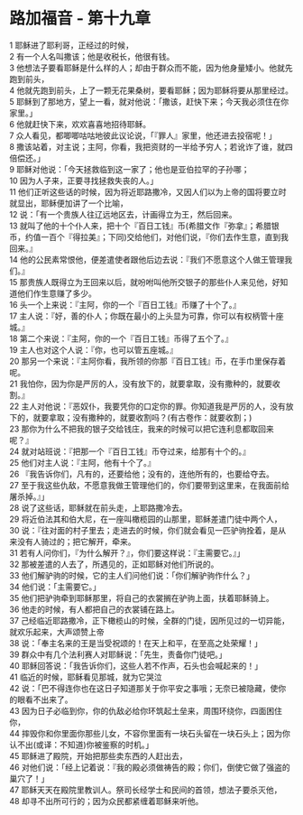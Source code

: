 # 路加福音 - 第十九章
  
 1 耶稣进了耶利哥，正经过的时候，  
 2 有一个人名叫撒该；他是收税长，他很有钱。  
 3 他想法子要看耶稣是什么样的人；却由于群众而不能，因为他身量矮小。他就先跑到前头，  
 4 他就先跑到前头，上了一颗无花果桑树，要看耶稣；因为耶稣将要从那里经过。  
 5 耶稣到了那地方，望上一看，就对他说：「撒该，赶快下来；今天我必须住在你家里。」  
 6 他就赶快下来，欢欢喜喜地招待耶稣。  
 7 众人看见，都唧唧咕咕地彼此议论说，「『罪人』家里，他还进去投宿呢！」  
 8 撒该站着，对主说；主阿，你看，我把资财的一半给予穷人；若讹诈了谁，就四倍偿还。」  
 9 耶稣对他说：「今天拯救临到这一家了；他也是亚伯拉罕的子孙哪；  
 10 因为人子来，正要寻找拯救失丧的人。」  
 11 他们正听这些话的时候，因为将近耶路撒冷，又因人们以为上帝的国将要立时就显出，耶稣便加讲了一个比喻，  
 12 说：「有一个贵族人往辽远地区去，计画得立为王，然后回来。  
 13 就叫了他的十个仆人来，把十个『百日工钱』币(希腊文作『弥拿』；希腊银币，约值一百个『得拉美』；下同)交给他们，对他们说，『你们去作生意，直到我回来。』  
 14 他的公民素常恨他，便差遣使者跟他后边去说：『我们不愿意这个人做王管理我们。』  
 15 那贵族人既得立为王回来以后，就吩咐叫他所交银子的那些仆人来见他，好知道他们作生意赚了多少。  
 16 头一个上来说：『主阿，你的一个『百日工钱』币赚了十个了。』  
 17 主人说：『好，善的仆人；你既在最小的上头显为可靠，你可以有权柄管十座城。』  
 18 第二个来说：『主阿，你的一个『百日工钱』币得了五个了。』  
 19 主人也对这个人说：『你，也可以管五座城。』  
 20 那另一个来说：『主阿你看，我所领的你那『百日工钱』币，在手巾里保存着呢。  
 21 我怕你，因为你是严厉的人，没有放下的，就要拿取，没有撒种的，就要收割。』  
 22 主人对他说：『恶奴仆，我要凭你的口定你的罪。你知道我是严厉的人，没有放下的，就要拿取；没有撒种的，就要收割吗？(有古卷作：就要收割；)  
 23 那你为什么不把我的银子交给钱庄，我来的时候可以把它连利息都取回来呢？』  
 24 就对站班说：『把那一个『百日工钱』币夺过来，给那有十个的。』  
 25 他们对主人说：『主阿，他有十个了。』  
 26 『我告诉你们，凡有的，还要给他；没有的，连他所有的，也要给夺去。  
 27 至于我这些仇敌，不愿意我做王管理他们的，你们要带到这里来，在我面前给屠杀掉。』」  
 28 说了这些话，耶稣就在前头走，上耶路撒冷去。  
 29 将近伯法其和伯大尼，在一座叫橄榄园的山那里，耶稣差遣门徒中两个人，  
 30 说：『往对面的村子里去；走进去的时候，你们就会看见一匹驴驹拴着，是从来没有人骑过的；把它解开，牵来。  
 31 若有人问你们，『为什么解开？』，你们要这样说：『主需要它。』」  
 32 那被差遣的人去了，所遇见的，正如耶稣对他们所说的。  
 33 他们解驴驹的时候，它的主人们问他们说：「你们解驴驹作什么？」  
 34 他们说：「主需要它。」  
 35 他们把驴驹牵到耶稣那里，将自己的衣裳搁在驴驹上面，扶着耶稣骑上。  
 36 他走的时候，有人都把自己的衣裳铺在路上。  
 37 己经临近耶路撒冷，正下橄榄山的时候，全群的门徒，因所见过的一切异能，就欢乐起来，大声颂赞上帝  
 38 说：「奉主名来的王是当受祝颂的！在天上和平，在至高之处荣耀！」  
 39 群众中有几个法利赛人对耶稣说：「先生，责备你门徒吧。」  
 40 耶稣回答说：「我告诉你们，这些人若不作声，石头也会喊起来的！」  
 41 临近的时候，耶稣看见那城，就为它哭泣  
 42 说：「巴不得连你也在这日子知道那关于你平安之事哦；无奈已被隐藏，使你的眼看不出来了。  
 43 因为日子必临到你，你的仇敌必给你环筑起土垒来，周围环绕你，四面困住你，  
 44 摔毁你和你里面你那些儿女，不容你里面有一块石头留在一块石头上；因为你认不出(或译：不知道)你被鉴察的时机。」  
 45 耶稣进了殿院，开始把那些卖东西的人赶出去，  
 46 对他们说：「经上记着说：『我的殿必须做祷告的殿；你们，倒使它做了强盗的巢穴了！」  
 47 耶稣天天在殿院里教训人。祭司长经学士和民间的首领，想法子要杀灭他，  
 48 却寻不出所可行的；因为众民都紧缠着耶稣来听他。